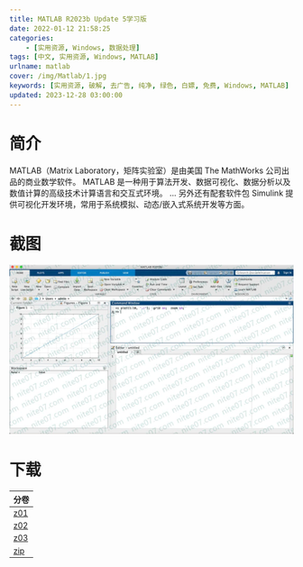 ```yaml
---
title: MATLAB R2023b Update 5学习版
date: 2022-01-12 21:58:25
categories:
    - [实用资源, Windows, 数据处理]
tags: [中文, 实用资源, Windows, MATLAB]
urlname: matlab
cover: /img/Matlab/1.jpg
keywords: [实用资源, 破解, 去广告, 纯净, 绿色, 白嫖, 免费, Windows, MATLAB]
updated: 2023-12-28 03:00:00
---
```


# 简介

MATLAB（Matrix Laboratory，矩阵实验室）是由美国 The MathWorks 公司出品的商业数学软件。 MATLAB 是一种用于算法开发、数据可视化、数据分析以及数值计算的高级技术计算语言和交互式环境。 ... 另外还有配套软件包 Simulink 提供可视化开发环境，常用于系统模拟、动态/嵌入式系统开发等方面。

# 截图

![](/img/Matlab/2.jpg)

# 下载

| 分卷                                                                               |
| ---------------------------------------------------------------------------------- |
| [z01](/download/index.html?f=MathWorks-MATLAB-R2023b-v23.2.0.2459199-Update-5.z01) |
| [z02](/download/index.html?f=MathWorks-MATLAB-R2023b-v23.2.0.2459199-Update-5.z02) |
| [z03](/download/index.html?f=MathWorks-MATLAB-R2023b-v23.2.0.2459199-Update-5.z03) |
| [zip](/download/index.html?f=MathWorks-MATLAB-R2023b-v23.2.0.2459199-Update-5.zip) |
